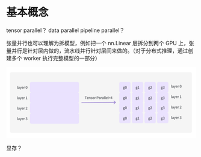 # 基本概念

tensor parallel？
data parallel
pipeline parallel？

张量并行也可以理解为拆模型，例如把一个 nn.Linear 层拆分到两个 GPU 上，张量并行是针对层内做的，流水线并行针对层间来做的。（对于分布式推理，通过创建多个 worker 执行完整模型的一部分）

![tp](./images/Snipaste_2024-10-28_23-17-44.png)

显存？
